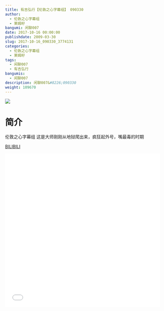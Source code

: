 ```yaml
---
title: 有吉弘行【伦敦之心字幕组】 090330
author: 
  - 伦敦之心字幕组
  - 莱姆籽
bangumi: 闲聊007
date: 2017-10-16 00:00:00
publishdate: 2009-03-30
slug: 2017-10-16_090330_3774131
categories: 
  - 伦敦之心字幕组
  - 莱姆籽
tags: 
  - 闲聊007
  - 有吉弘行
bangumis: 
  - 闲聊007
description: 闲聊007&#8226;090330
weight: 109670
---
```


![](https://i.imgur.com/fRVQVoN.jpg)

# 简介  
伦敦之心字幕组 这是大师刚刚从地狱爬出来，疯狂起外号，嘴最毒的时期

  [BILIBILI](https://www.bilibili.com/video/av3774131/)


<div class="vcontainer">  <iframe class='video' src="//www.bilibili.com/html/html5player.html?cid=6056094&aid=3774131" width="100%" height="500" frameborder="0" allowfullscreen="allowfullscreen"></iframe></div>
